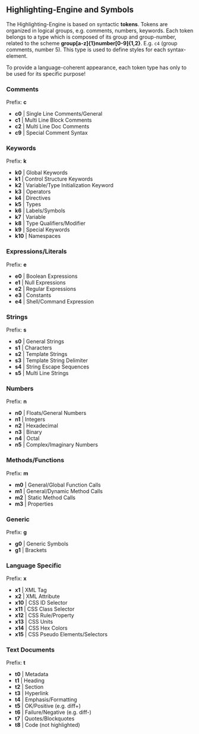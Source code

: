 Highlighting-Engine and Symbols
-------------------------------

The Highlighting-Engine is based on syntactic **tokens**. Tokens are organized in logical groups, e.g. comments, numbers, keywords.
Each token belongs to a type which is composed of its group and group-number, related to the scheme **group[a-z]{1}number[0-9]{1,2}**. 
E.g. `c4` (group comments, number 5). This type is used to define styles for each syntax-element.

To provide a language-coherent appearance, each token type has only to be used for its specific purpose!

### Comments ###

Prefix: **c**

* **c0** | Single Line Comments/General
* **c1** | Multi Line Block Comments
* **c2** | Multi Line Doc Comments
* **c9** | Special Comment Syntax

### Keywords ###

Prefix: **k**

* **k0** | Global Keywords
* **k1** | Control Structure Keywords
* **k2** | Variable/Type Initialization Keyword
* **k3** | Operators
* **k4** | Directives
* **k5** | Types
* **k6** | Labels/Symbols
* **k7** | Variable
* **k8** | Type Qualifiers/Modifier
* **k9** | Special Keywords
* **k10** | Namespaces

### Expressions/Literals ###

Prefix: **e**

* **e0** | Boolean Expressions
* **e1** | Null Expressions
* **e2** | Regular Expressions
* **e3** | Constants
* **e4** | Shell/Command Expression

### Strings ###

Prefix: **s**

* **s0** | General Strings
* **s1** | Characters
* **s2** | Template Strings
* **s3** | Template String Delimiter
* **s4** | String Escape Sequences
* **s5** | Multi Line Strings

### Numbers ###

Prefix: **n**

* **n0** | Floats/General Numbers
* **n1** | Integers
* **n2** | Hexadecimal
* **n3** | Binary
* **n4** | Octal
* **n5** | Complex/Imaginary Numbers

### Methods/Functions ###

Prefix: **m**

* **m0** | General/Global Function Calls
* **m1** | General/Dynamic Method Calls
* **m2** | Static Method Calls
* **m3** | Properties

### Generic ###

Prefix: **g**

* **g0** | Generic Symbols 
* **g1** | Brackets

### Language Specific ###

Prefix: **x**

* **x1** | XML Tag
* **x2** | XML Attribute
* **x10** | CSS ID Selector
* **x11** | CSS Class Selector
* **x12** | CSS Rule/Property
* **x13** | CSS Units
* **x14** | CSS Hex Colors
* **x15** | CSS Pseudo Elements/Selectors

### Text Documents ###

Prefix: **t**

* **t0** | Metadata
* **t1** | Heading
* **t2** | Section
* **t3** | Hyperlink
* **t4** | Emphasis/Formatting
* **t5** | OK/Positive (e.g. diff+)
* **t6** | Failure/Negative (e.g. diff-)
* **t7** | Quotes/Blockquotes
* **t8** | Code (not highlighted)